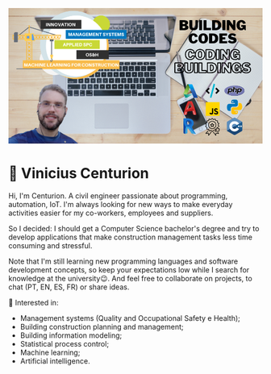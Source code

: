 ![vncenturion Github](vncenturionGITHUB.png)
# :construction_worker: Vinicius Centurion
Hi, I'm Centurion. A civil engineer passionate about programming, automation, IoT. I'm always looking for new ways to make everyday activities easier for my co-workers, employees and suppliers.

So I decided: I should get a Computer Science bachelor's degree and try to develop applications that make construction management tasks less time consuming and stressful.

Note that I'm still learning new programming languages and software development concepts, so keep your expectations low while I search for knowledge at the university:wink:. And feel free to collaborate on projects, to chat (PT, EN, ES, FR) or share ideas.

:pushpin: Interested in:
* Management systems (Quality and Occupational Safety e Health);
* Building construction planning and management;
* Building information modeling;
* Statistical process control;
* Machine learning;
* Artificial intelligence.
